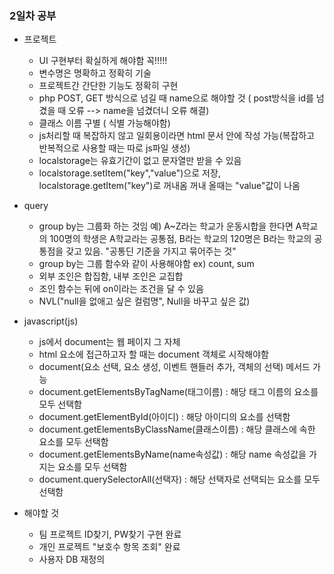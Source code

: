 ### 2일차 공부
  + 프로젝트 
    + UI 구현부터 확실하게 해야함 꼭!!!!!
    + 변수명은 명확하고 정확히 기술
    + 프로젝트간 간단한 기능도 정확히 구현
    + php POST, GET 방식으로 넘길 때 name으로 해야할 것 ( post방식을 id를 넘겼을 때 오류 --> name을 넘겼더니 오류 해결)
    + 클래스 이름 구별 ( 식별 가능해야함)
    + js처리할 때 복잡하지 않고 일회용이라면 html 문서 안에 작성 가능(복잡하고 반복적으로 사용할 때는 따로 js파일 생성)
    + localstorage는 유효기간이 없고 문자열만 받을 수 있음
    + localstorage.setItem("key","value")으로 저장, localstorage.getItem("key")로 꺼내옴 꺼내 올때는 "value"값이 나옴

  + query
    + group by는 그룹화 하는 것임 예) A~Z라는 학교가 운동시합을 한다면 A학교의 100명의 학생은 A학교라는 공통점, B라는 학교의 120명은 B라는 학교의 공통점을 갖고 있음.
      "공통딘 기준을 가지고 묶어주는 것"
    + group by는 그룹 함수와 같이 사용해야함 ex) count, sum
    + 외부 조인은 합집함, 내부 조인은 교집합
    + 조인 함수는 뒤에 on이라는 조건을 달 수 있음
    + NVL("null을 없애고 싶은 컬럼명", Null을 바꾸고 싶은 값)
  
  + javascript(js)
      + js에서 document는 웹 페이지 그 자체
      + html 요소에 접근하고자 할 때는 document 객체로 시작해야함
      + document(요소 선택, 요소 생성, 이벤트 핸들러 추가, 객체의 선택) 메서드 가능
      + document.getElementsByTagName(태그이름) :  해당 태그 이름의 요소를 모두 선택함
      + document.getElementById(아이디) : 해당 아이디의 요소를 선택함
      + document.getElementsByClassName(클래스이름) : 해당 클래스에 속한 요소를 모두 선택함
      + document.getElementsByName(name속성값)	: 해당 name 속성값을 가지는 요소를 모두 선택함
      + document.querySelectorAll(선택자) :	해당 선택자로 선택되는 요소를 모두 선택함


   
  + 해야할 것
    + 팀 프로젝트 ID찾기, PW찾기 구현 완료
    + 개인 프로젝트 "보호수 항목 조회" 완료
    + 사용자 DB 재정의




    
